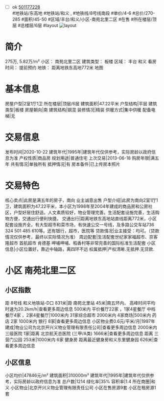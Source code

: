 - [ ] ok [501177228](https://bj.5i5j.com/ershoufang/501177228.html)  
 #地铁站/东高地 #地铁站/和义 ,  #地铁线/8号线南段
#单价/4-6 #总价/270-285 #面积/45-50   #区域/丰台/和义/小区-南苑北里二区 #在售 #所在楼层/顶层 #总楼层/6层 #layout 
![layout](http://image2a.5i5j.com/scm/HOUSE_CUSTOMER/c07274f6140b4d4898275e4cef7aae16.jpg_P5.jpg) 
# 简介 
 275万,  5.82万/m² 
小区： 南苑北里二区
建筑类型： 板楼
区域： 丰台 和义
看房时间： 提前预约
地铁： 距离地铁东高地772米 地图
# 基本信息 
 房屋户型|2室1厅1卫
所在楼层|顶层/6层
建筑面积|47.22平米
户型结构|平层
建筑类型|板楼
房屋朝向|南
建筑结构|钢混
装修情况|精装
供暖方式|集中供暖
配备电梯|无
# 交易信息 
 发布时间|2020-10-22
建筑年代|1995年|建筑年代仅供参考，实际房龄以政府信息为准
产权性质|商品房
规划用途|普通住宅
上次交易|2013-06-18
购房年限|满五年
共有情况|单独所有
抵押情况|有
房本备件|已上传房本照片
# 交易特色 
 核心卖点|此房是满五年的房子，南向 业主诚意出售
户型介绍|此房为南向2室1厅1卫，建筑面积为47.22平米，本小区为1998年至2004年建成的商品房和公房社区，户型好居住舒适。人文素质较好，物业管理完善。生活配套设施完善，生活购物方便，交通出行便利快捷。
交通出行|距离地铁东高地站直线距离772米，小区配套设施齐全，有大型超市和菜市场，有快速公交一号线，及多路公交车站736 324 501 485 610等。还有银行，超市，医院等
贷款情况|业主接受：均可。（贷款情况仅供参考，最终以实际情况为准）
周边配套|生活配套世纪家家福超市、京客隆超市 首航超市 肯德基 呷哺呷哺、稻香村等非常完善的国际标准生活配套
小区信息|小区位置好，靠近中轴路，离四环不远
权属抵押|产权清晰.无抵押.无贷款.
# 小区 南苑北里二区
## 小区指数 
 距 8号线 和义地铁站-D口 831米|距 南苑北里站 45米|南五环内， 高峰时间平均时速为20.2km/h|查看更多周边信息
500米内 平价餐厅22家 ，1家4星餐厅
中档餐厅4家 ，2家4星餐厅|1000米内 31家综合超市
2000米内 4家商场|500米内 药店 2家
1000米内 银行 8家|查看更多周边信息
小区物业费0.6元/平米/月|1997年建成|物业公司为北京开兴义物业管理有限责任公司|查看更多周边信息
2000米内 三级医院 1家|距离 北京航天总医院 (三甲/A类) 1666米|查看更多周边信息
距离 三营门公园 253米|1000米内 6家 健身房
距离最近健身房和义东里健身园 626米|查看更多周边信息
## 小区信息 
 小区均价|47846元/m²
建筑面积|310000m²
建筑年代|1995年|建筑年代仅供参考，实际房龄以政府信息为准
总户数|1214
绿化率|35%
容积率|1.4
所在商圈|和义
小区物业|北京开兴义物业管理有限责任公司
小区在售房源9套
小区在租房源1套
